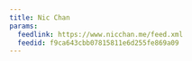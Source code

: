 ```yaml
---
title: Nic Chan
params:
  feedlink: https://www.nicchan.me/feed.xml
  feedid: f9ca643cbb07815811e6d255fe869a09
---
```

